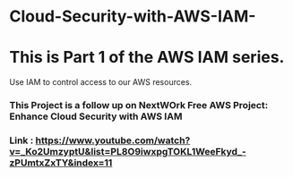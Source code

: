 # Cloud-Security-with-AWS-IAM-
# This is Part 1 of the AWS IAM series.
Use IAM to control access to our AWS resources. 
### This Project is a follow up on NextWOrk Free AWS Project: Enhance Cloud Security with AWS IAM
### Link : https://www.youtube.com/watch?v=_Ko2UmzyptU&list=PL8O9iwxpgTOKL1WeeFkyd_-zPUmtxZxTY&index=11
